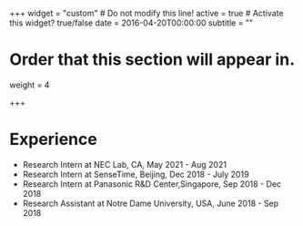 +++
widget = "custom"  # Do not modify this line!
active = true  # Activate this widget? true/false
date = 2016-04-20T00:00:00
subtitle = ""

# Order that this section will appear in.
weight = 4



+++

# Experience


* Research Intern at NEC Lab, CA, May 2021 - Aug 2021
* Research Intern at SenseTime, Beijing, Dec 2018 - July 2019
* Research Intern at Panasonic R&D Center,Singapore, Sep 2018 - Dec 2018 
* Research Assistant at Notre Dame University, USA, June 2018 - Sep 2018  
